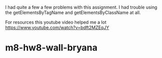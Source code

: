 I had quite a few a few problems with this assignment. I had trouble using the getElementsByTagName and getElementsByClassName at all. 

For resources this youtube video helped me a lot https://www.youtube.com/watch?v=bdft2MZEqJY


# m8-hw8-wall-bryana